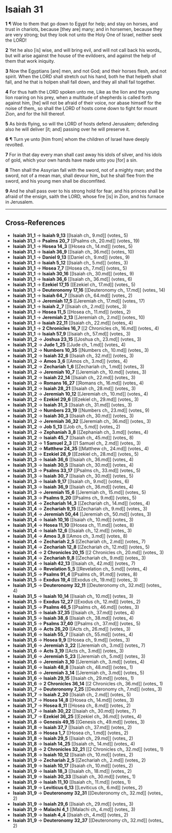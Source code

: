 # Isaiah 31

**1** ¶ Woe to them that go down to Egypt for help; and stay on horses, and trust in chariots, because [they are] many; and in horsemen, because they are very strong; but they look not unto the Holy One of Israel, neither seek the LORD!

**2** Yet he also [is] wise, and will bring evil, and will not call back his words_ but will arise against the house of the evildoers, and against the help of them that work iniquity.

**3** Now the Egyptians [are] men, and not God; and their horses flesh, and not spirit. When the LORD shall stretch out his hand, both he that helpeth shall fall, and he that is holpen shall fall down, and they all shall fail together.

**4** For thus hath the LORD spoken unto me, Like as the lion and the young lion roaring on his prey, when a multitude of shepherds is called forth against him, [he] will not be afraid of their voice, nor abase himself for the noise of them_ so shall the LORD of hosts come down to fight for mount Zion, and for the hill thereof.

**5** As birds flying, so will the LORD of hosts defend Jerusalem; defending also he will deliver [it; and] passing over he will preserve it.

**6** ¶ Turn ye unto [him from] whom the children of Israel have deeply revolted.

**7** For in that day every man shall cast away his idols of silver, and his idols of gold, which your own hands have made unto you [for] a sin.

**8** Then shall the Assyrian fall with the sword, not of a mighty man; and the sword, not of a mean man, shall devour him_ but he shall flee from the sword, and his young men shall be discomfited.

**9** And he shall pass over to his strong hold for fear, and his princes shall be afraid of the ensign, saith the LORD, whose fire [is] in Zion, and his furnace in Jerusalem.

---

## Cross-References

- **Isaiah 31_1** → **Isaiah 9_13** [[Isaiah ch_ 9.md]] (votes_ 5)
- **Isaiah 31_1** → **Psalms 20_7** [[Psalms ch_ 20.md]] (votes_ 19)
- **Isaiah 31_1** → **Hosea 14_3** [[Hosea ch_ 14.md]] (votes_ 5)
- **Isaiah 31_1** → **Isaiah 36_9** [[Isaiah ch_ 36.md]] (votes_ 10)
- **Isaiah 31_1** → **Daniel 9_13** [[Daniel ch_ 9.md]] (votes_ 9)
- **Isaiah 31_1** → **Isaiah 5_12** [[Isaiah ch_ 5.md]] (votes_ 3)
- **Isaiah 31_1** → **Hosea 7_7** [[Hosea ch_ 7.md]] (votes_ 5)
- **Isaiah 31_1** → **Isaiah 30_16** [[Isaiah ch_ 30.md]] (votes_ 9)
- **Isaiah 31_1** → **Isaiah 36_6** [[Isaiah ch_ 36.md]] (votes_ 6)
- **Isaiah 31_1** → **Ezekiel 17_15** [[Ezekiel ch_ 17.md]] (votes_ 5)
- **Isaiah 31_1** → **Deuteronomy 17_16** [[Deuteronomy ch_ 17.md]] (votes_ 14)
- **Isaiah 31_1** → **Isaiah 64_7** [[Isaiah ch_ 64.md]] (votes_ 2)
- **Isaiah 31_1** → **Jeremiah 17_5** [[Jeremiah ch_ 17.md]] (votes_ 17)
- **Isaiah 31_1** → **Isaiah 2_7** [[Isaiah ch_ 2.md]] (votes_ 3)
- **Isaiah 31_1** → **Hosea 11_5** [[Hosea ch_ 11.md]] (votes_ 2)
- **Isaiah 31_1** → **Jeremiah 2_13** [[Jeremiah ch_ 2.md]] (votes_ 10)
- **Isaiah 31_1** → **Isaiah 22_11** [[Isaiah ch_ 22.md]] (votes_ 4)
- **Isaiah 31_1** → **2 Chronicles 16_7** [[2 Chronicles ch_ 16.md]] (votes_ 4)
- **Isaiah 31_1** → **Isaiah 57_9** [[Isaiah ch_ 57.md]] (votes_ 3)
- **Isaiah 31_2** → **Joshua 23_15** [[Joshua ch_ 23.md]] (votes_ 3)
- **Isaiah 31_2** → **Jude 1_25** [[Jude ch_ 1.md]] (votes_ 4)
- **Isaiah 31_2** → **Numbers 10_35** [[Numbers ch_ 10.md]] (votes_ 3)
- **Isaiah 31_2** → **Isaiah 32_6** [[Isaiah ch_ 32.md]] (votes_ 3)
- **Isaiah 31_2** → **Amos 3_6** [[Amos ch_ 3.md]] (votes_ 4)
- **Isaiah 31_2** → **Zechariah 1_6** [[Zechariah ch_ 1.md]] (votes_ 3)
- **Isaiah 31_2** → **Jeremiah 10_7** [[Jeremiah ch_ 10.md]] (votes_ 3)
- **Isaiah 31_2** → **Isaiah 22_14** [[Isaiah ch_ 22.md]] (votes_ 3)
- **Isaiah 31_2** → **Romans 16_27** [[Romans ch_ 16.md]] (votes_ 4)
- **Isaiah 31_2** → **Isaiah 28_21** [[Isaiah ch_ 28.md]] (votes_ 3)
- **Isaiah 31_2** → **Jeremiah 10_12** [[Jeremiah ch_ 10.md]] (votes_ 4)
- **Isaiah 31_2** → **Ezekiel 29_6** [[Ezekiel ch_ 29.md]] (votes_ 3)
- **Isaiah 31_2** → **Isaiah 31_3** [[Isaiah ch_ 31.md]] (votes_ 3)
- **Isaiah 31_2** → **Numbers 23_19** [[Numbers ch_ 23.md]] (votes_ 9)
- **Isaiah 31_2** → **Isaiah 30_3** [[Isaiah ch_ 30.md]] (votes_ 3)
- **Isaiah 31_2** → **Jeremiah 36_32** [[Jeremiah ch_ 36.md]] (votes_ 3)
- **Isaiah 31_2** → **Job 5_13** [[Job ch_ 5.md]] (votes_ 2)
- **Isaiah 31_2** → **Zephaniah 3_8** [[Zephaniah ch_ 3.md]] (votes_ 4)
- **Isaiah 31_2** → **Isaiah 45_7** [[Isaiah ch_ 45.md]] (votes_ 8)
- **Isaiah 31_2** → **1 Samuel 2_3** [[1 Samuel ch_ 2.md]] (votes_ 3)
- **Isaiah 31_2** → **Matthew 24_35** [[Matthew ch_ 24.md]] (votes_ 4)
- **Isaiah 31_3** → **Ezekiel 28_9** [[Ezekiel ch_ 28.md]] (votes_ 5)
- **Isaiah 31_3** → **Isaiah 36_6** [[Isaiah ch_ 36.md]] (votes_ 4)
- **Isaiah 31_3** → **Isaiah 30_5** [[Isaiah ch_ 30.md]] (votes_ 4)
- **Isaiah 31_3** → **Psalms 33_17** [[Psalms ch_ 33.md]] (votes_ 5)
- **Isaiah 31_3** → **Isaiah 30_7** [[Isaiah ch_ 30.md]] (votes_ 5)
- **Isaiah 31_3** → **Isaiah 9_17** [[Isaiah ch_ 9.md]] (votes_ 6)
- **Isaiah 31_3** → **Isaiah 36_9** [[Isaiah ch_ 36.md]] (votes_ 4)
- **Isaiah 31_3** → **Jeremiah 15_6** [[Jeremiah ch_ 15.md]] (votes_ 5)
- **Isaiah 31_3** → **Psalms 9_20** [[Psalms ch_ 9.md]] (votes_ 5)
- **Isaiah 31_4** → **Zechariah 14_3** [[Zechariah ch_ 14.md]] (votes_ 4)
- **Isaiah 31_4** → **Zechariah 9_15** [[Zechariah ch_ 9.md]] (votes_ 3)
- **Isaiah 31_4** → **Jeremiah 50_44** [[Jeremiah ch_ 50.md]] (votes_ 3)
- **Isaiah 31_4** → **Isaiah 10_16** [[Isaiah ch_ 10.md]] (votes_ 3)
- **Isaiah 31_4** → **Hosea 11_10** [[Hosea ch_ 11.md]] (votes_ 8)
- **Isaiah 31_4** → **Isaiah 12_6** [[Isaiah ch_ 12.md]] (votes_ 3)
- **Isaiah 31_4** → **Amos 3_8** [[Amos ch_ 3.md]] (votes_ 8)
- **Isaiah 31_4** → **Zechariah 2_5** [[Zechariah ch_ 2.md]] (votes_ 7)
- **Isaiah 31_4** → **Zechariah 12_8** [[Zechariah ch_ 12.md]] (votes_ 5)
- **Isaiah 31_4** → **2 Chronicles 20_15** [[2 Chronicles ch_ 20.md]] (votes_ 3)
- **Isaiah 31_4** → **Zechariah 9_8** [[Zechariah ch_ 9.md]] (votes_ 3)
- **Isaiah 31_4** → **Isaiah 42_13** [[Isaiah ch_ 42.md]] (votes_ 7)
- **Isaiah 31_4** → **Revelation 5_5** [[Revelation ch_ 5.md]] (votes_ 4)
- **Isaiah 31_5** → **Psalms 91_4** [[Psalms ch_ 91.md]] (votes_ 8)
- **Isaiah 31_5** → **Exodus 19_4** [[Exodus ch_ 19.md]] (votes_ 3)
- **Isaiah 31_5** → **Deuteronomy 32_11** [[Deuteronomy ch_ 32.md]] (votes_ 4)
- **Isaiah 31_5** → **Isaiah 10_14** [[Isaiah ch_ 10.md]] (votes_ 3)
- **Isaiah 31_5** → **Exodus 12_27** [[Exodus ch_ 12.md]] (votes_ 2)
- **Isaiah 31_5** → **Psalms 46_5** [[Psalms ch_ 46.md]] (votes_ 3)
- **Isaiah 31_5** → **Isaiah 37_35** [[Isaiah ch_ 37.md]] (votes_ 4)
- **Isaiah 31_5** → **Isaiah 38_6** [[Isaiah ch_ 38.md]] (votes_ 4)
- **Isaiah 31_5** → **Psalms 37_40** [[Psalms ch_ 37.md]] (votes_ 5)
- **Isaiah 31_6** → **Acts 26_20** [[Acts ch_ 26.md]] (votes_ 3)
- **Isaiah 31_6** → **Isaiah 55_7** [[Isaiah ch_ 55.md]] (votes_ 4)
- **Isaiah 31_6** → **Hosea 9_9** [[Hosea ch_ 9.md]] (votes_ 3)
- **Isaiah 31_6** → **Jeremiah 3_22** [[Jeremiah ch_ 3.md]] (votes_ 7)
- **Isaiah 31_6** → **Acts 3_19** [[Acts ch_ 3.md]] (votes_ 3)
- **Isaiah 31_6** → **Jeremiah 5_23** [[Jeremiah ch_ 5.md]] (votes_ 3)
- **Isaiah 31_6** → **Jeremiah 3_10** [[Jeremiah ch_ 3.md]] (votes_ 4)
- **Isaiah 31_6** → **Isaiah 48_8** [[Isaiah ch_ 48.md]] (votes_ 1)
- **Isaiah 31_6** → **Jeremiah 3_14** [[Jeremiah ch_ 3.md]] (votes_ 5)
- **Isaiah 31_6** → **Isaiah 29_15** [[Isaiah ch_ 29.md]] (votes_ 1)
- **Isaiah 31_6** → **2 Chronicles 36_14** [[2 Chronicles ch_ 36.md]] (votes_ 1)
- **Isaiah 31_7** → **Deuteronomy 7_25** [[Deuteronomy ch_ 7.md]] (votes_ 3)
- **Isaiah 31_7** → **Isaiah 2_20** [[Isaiah ch_ 2.md]] (votes_ 5)
- **Isaiah 31_7** → **Hosea 14_8** [[Hosea ch_ 14.md]] (votes_ 3)
- **Isaiah 31_7** → **Hosea 8_11** [[Hosea ch_ 8.md]] (votes_ 2)
- **Isaiah 31_7** → **Isaiah 30_22** [[Isaiah ch_ 30.md]] (votes_ 7)
- **Isaiah 31_7** → **Ezekiel 36_25** [[Ezekiel ch_ 36.md]] (votes_ 4)
- **Isaiah 31_8** → **Genesis 49_15** [[Genesis ch_ 49.md]] (votes_ 3)
- **Isaiah 31_8** → **Isaiah 37_7** [[Isaiah ch_ 37.md]] (votes_ 2)
- **Isaiah 31_8** → **Hosea 1_7** [[Hosea ch_ 1.md]] (votes_ 2)
- **Isaiah 31_8** → **Isaiah 29_5** [[Isaiah ch_ 29.md]] (votes_ 2)
- **Isaiah 31_8** → **Isaiah 14_25** [[Isaiah ch_ 14.md]] (votes_ 4)
- **Isaiah 31_8** → **2 Chronicles 32_21** [[2 Chronicles ch_ 32.md]] (votes_ 1)
- **Isaiah 31_8** → **Isaiah 10_12** [[Isaiah ch_ 10.md]] (votes_ 2)
- **Isaiah 31_9** → **Zechariah 2_5** [[Zechariah ch_ 2.md]] (votes_ 2)
- **Isaiah 31_9** → **Isaiah 10_17** [[Isaiah ch_ 10.md]] (votes_ 2)
- **Isaiah 31_9** → **Isaiah 18_3** [[Isaiah ch_ 18.md]] (votes_ 2)
- **Isaiah 31_9** → **Isaiah 30_33** [[Isaiah ch_ 30.md]] (votes_ 1)
- **Isaiah 31_9** → **Isaiah 11_10** [[Isaiah ch_ 11.md]] (votes_ 1)
- **Isaiah 31_9** → **Leviticus 6_13** [[Leviticus ch_ 6.md]] (votes_ 2)
- **Isaiah 31_9** → **Deuteronomy 32_31** [[Deuteronomy ch_ 32.md]] (votes_ 2)
- **Isaiah 31_9** → **Isaiah 29_6** [[Isaiah ch_ 29.md]] (votes_ 3)
- **Isaiah 31_9** → **Malachi 4_1** [[Malachi ch_ 4.md]] (votes_ 3)
- **Isaiah 31_9** → **Isaiah 4_4** [[Isaiah ch_ 4.md]] (votes_ 2)
- **Isaiah 31_9** → **Deuteronomy 32_37** [[Deuteronomy ch_ 32.md]] (votes_ 2)
